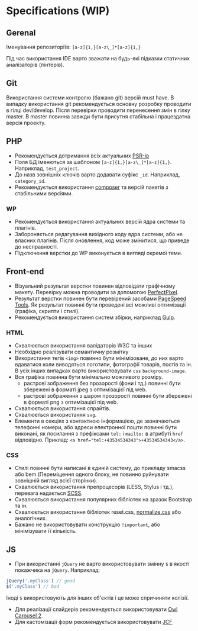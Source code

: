 # Specifications (WIP)

## Gerenal 

Іменування репозиторіїв: `[a-z]{1,}[a-z\_]*[a-z]{1,}`

Під час використання IDE варто зважати на будь-які підказки статичних аналізаторів (лінтерів).

## Git 

Використання системи контролю (бажано git) версій must have.
В випадку використання git рекомендується основну розробку проводити в гілці dev/develop.
Після перевірки проводити перенесення змін в гілку master.
В master повинна завжди бути присутня стабільна і працездатна версія проекту.

## PHP

- Рекомендується дотримання всіх актуальних [PSR-ів](http://www.php-fig.org/psr/)
- Поля БД іменються за шаблоном `[a-z]{1,}[a-z\_]*[a-z]{1,}`. Наприклад, `test_project`.
- До назв зовнішніх ключів варто додавати суфікс `_id`. Наприклад, `category_id`.
- Рекомендується використання [composer](https://getcomposer.org/) та версій пакетів з стабільними версіями.

### WP

- Рекомендується використання актуальних версій ядра системи та плагінів.
- Забороняється редагування вихідного коду ядра системи, або не власних плагінів. Після оновлення, код може змінитися, що приведе до несправності.
- Підключення верстки до WP виконується в вигляді окремої теми.
 
## Front-end

- Візуальний результат верстки повинен відповідати графічному макету. Перевірку можна проводити за допомогою [PerfectPixel](https://chrome.google.com/webstore/detail/perfectpixel-by-welldonec/dkaagdgjmgdmbnecmcefdhjekcoceebi).
- Результат верстки повинен бути перевірений засобами [PageSpeed Tools](https://developers.google.com/speed/pagespeed/insights/). Як результат повинні бути проведені всі можливі оптимізації (графіка, скрипти і стилі).
- Рекомендується використання систем збірки, наприклад [Gulp](http://gulpjs.com/).

### HTML

- Схвалюється використання валідаторів W3C та інших
- Необхідно реалізувати семантичну розмітку
- Використання тегів `<img>` повинно бути мінімізоване, до них варто вдаватися коли виводяться логотипи, фотографії товарів, постів та ін. В усіх інших випадках варто використовувати `css` `background-image`.
- Вся графіка повинна бути мінімально можливого розміру.
  - растрові зображення без прозорості (фони і тд.) повинні бути збережені в форматі jpeg з оптимізацієї під web.
  - растрові зображення з шаром прозорості повинні бути збережені в форматі png з оптимізацієї під web.
- Схвалюється використання спрайтів.
- Схвалюється використання `svg`.
- Елементи в секціях з контактною інформацією, де зазначаються телефонні номери, або адреси електронної пошти повинні бути виконані, як посилання з префіксами `tel:` і `mailto:` в атрибуті `href` відповідно. Приклад: 
`<a href="tel:+43534534343">+43534534343</a>`.


### CSS

- Стилі повинні бути написані в єдиній систему, до прикладу smacss або bem (Переміщення одного блоку, не повинно руйнувати зовнішній вигляд всієї сторінки).
- Схвалюється використання препроцесорів (LESS, Stylus і тд.), перевага надається [SCSS](http://sass-lang.com/guide).
- Схвалюється використання популярних бібліотек на зразок Bootstrap та ін.
- Схвалюється використання бібліотек reset.css, [normalize.css](https://github.com/necolas/normalize.css) або аналогічних.
- Бажано не використовувати конструкцію `!important`, або мінімізувати її кількість.

## JS

-  При використанні `jQuery` не варто використовувати змінну `$` в якості покажчика на `jQuery`. Наприклад:
```js
jQuery('.myClass') // good
$('.myClass') // bad
```
  Іноді `$` використовують для інших об'єктів і це може спричиняти колізії.
- Для реалізації слайдерів рекомендується використовувати [Owl Carousel 2](http://owlcarousel.owlgraphic.com/).
- Для кастомізації форм рекомендується використовувати [JCF](https://github.com/w3co/jcf)
